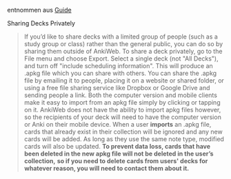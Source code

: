 entnommen aus [Guide](https://docs.ankiweb.net/contrib.html#sharing-decks-privately)

Sharing Decks Privately

> If you’d like to share decks with a limited group of people (such as a study group or class) rather than the general public,
> you can do so by sharing them outside of AnkiWeb.
> To share a deck privately, go to the File menu and choose Export. Select a single deck (not "All Decks"), and turn off "include scheduling information".
> This will produce an .apkg file which you can share with others.
> You can share the .apkg file by emailing it to people, placing it on a website or shared folder,
> or using a free file sharing service like Dropbox or Google Drive and sending people a link.
> Both the computer version and mobile clients make it easy to import from an apkg file simply by clicking or tapping on it.
> AnkiWeb does not have the ability to import apkg files however, so the recipients of your deck will need to have the computer version or Anki on their mobile device.
> When a user **imports** an .apkg file, cards that already exist in their collection will be ignored and any new cards will be added.
> As long as they use the same note type, modified cards will also be updated.
> **To prevent data loss, cards that have been deleted in the new apkg file will not be deleted in the user’s collection,**
> **so if you need to delete cards from users' decks for whatever reason, you will need to contact them about it.**
